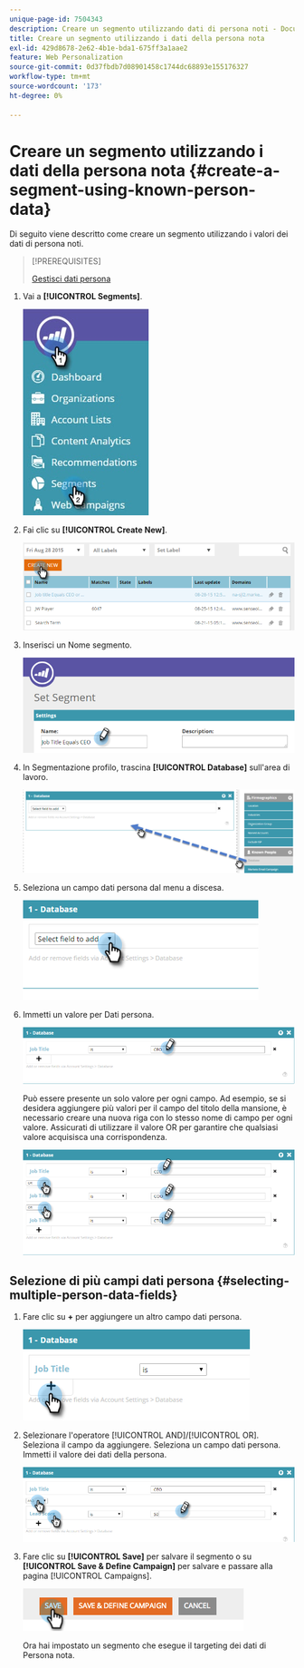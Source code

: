 ```yaml
---
unique-page-id: 7504343
description: Creare un segmento utilizzando dati di persona noti - Documentazione di Marketo - Documentazione del prodotto
title: Creare un segmento utilizzando i dati della persona nota
exl-id: 429d8678-2e62-4b1e-bda1-675ff3a1aae2
feature: Web Personalization
source-git-commit: 0d37fbdb7d08901458c1744dc68893e155176327
workflow-type: tm+mt
source-wordcount: '173'
ht-degree: 0%

---
```


# Creare un segmento utilizzando i dati della persona nota {#create-a-segment-using-known-person-data}

Di seguito viene descritto come creare un segmento utilizzando i valori dei dati di persona noti.

>[!PREREQUISITES]
>
>[Gestisci dati persona](/help/marketo/product-docs/web-personalization/using-web-segments/manage-person-data.md)

1. Vai a **[!UICONTROL Segments]**.

   ![](assets/new-dropdown-segments-hand-2.jpg)

1. Fai clic su **[!UICONTROL Create New]**.

   ![](assets/image2015-8-28-13-3a19-3a59.png)

1. Inserisci un Nome segmento.

   ![](assets/image2015-8-28-13-3a2-3a59.png)

1. In Segmentazione profilo, trascina **[!UICONTROL Database]** sull&#39;area di lavoro.

   ![](assets/four-1.png)

1. Seleziona un campo dati persona dal menu a discesa.

   ![](assets/five-1.png)

1. Immetti un valore per Dati persona.

   ![](assets/six.png)

   Può essere presente un solo valore per ogni campo. Ad esempio, se si desidera aggiungere più valori per il campo del titolo della mansione, è necessario creare una nuova riga con lo stesso nome di campo per ogni valore. Assicurati di utilizzare il valore OR per garantire che qualsiasi valore acquisisca una corrispondenza.

   ![](assets/seven-1.png)

## Selezione di più campi dati persona {#selecting-multiple-person-data-fields}

1. Fare clic su **+** per aggiungere un altro campo dati persona.

   ![](assets/eight.png)

1. Selezionare l&#39;operatore [!UICONTROL AND]/[!UICONTROL OR]. Seleziona il campo da aggiungere. Seleziona un campo dati persona. Immetti il valore dei dati della persona.

   ![](assets/nine.png)

1. Fare clic su **[!UICONTROL Save]** per salvare il segmento o su **[!UICONTROL Save & Define Campaign]** per salvare e passare alla pagina [!UICONTROL Campaigns].

   ![](assets/image2014-11-19-19-3a48-3a20-1.png)

   Ora hai impostato un segmento che esegue il targeting dei dati di Persona nota.
